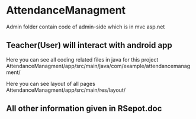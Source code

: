 # AttendanceManagment

Admin folder contain code of admin-side which is in mvc asp.net
                                                 

Teacher(User) will interact with android app
--------------------------------------------
Here you can see all coding related files in java for this project
AttendanceManagment/app/src/main/java/com/example/attendancemanagment/

Here you can see layout of all pages
AttendanceManagment/app/src/main/res/layout/

All other information given in RSepot.doc 
----------------------------------------
